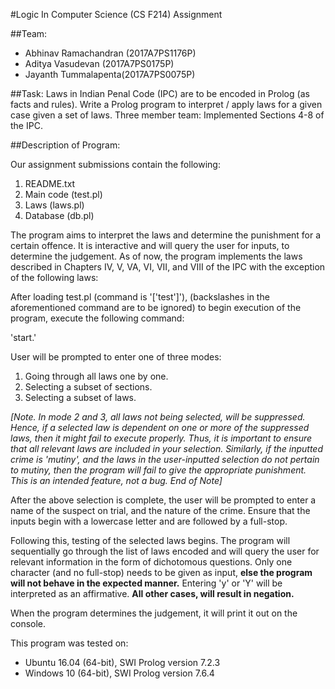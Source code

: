 #Logic In Computer Science (CS F214) Assignment

##Team:
- Abhinav Ramachandran (2017A7PS1176P)
- Aditya Vasudevan (2017A7PS0175P)
- Jayanth Tummalapenta(2017A7PS0075P)

##Task:
Laws in Indian Penal Code (IPC) are to be encoded in Prolog (as facts and rules).
Write a Prolog program to interpret / apply laws for a given case given a set of laws.
Three member team: Implemented Sections 4-8 of the IPC.

##Description of Program:

Our assignment submissions contain the following:

1. README.txt
2. Main code (test.pl)
3. Laws (laws.pl)
4. Database (db.pl)

The program aims to interpret the laws and determine the punishment for a certain offence.
It is interactive and will query the user for inputs, to determine the judgement.
As of now, the program implements the laws described in Chapters IV, V, VA, VI, VII, and VIII
of the IPC with the exception of the following laws:

After loading test.pl (command is '[\'test\']'), (backslashes in the aforementioned command are to be ignored) to begin execution of the program, execute the following command:

'start.'

User will be prompted to enter one of three modes:
1. Going through all laws one by one.
2. Selecting a subset of sections.
3. Selecting a subset of laws.

*[Note. In mode 2 and 3, all laws not being selected, will be suppressed. Hence, if a selected law
is dependent on one or more of the suppressed laws, then it might fail to execute properly.
Thus, it is important to ensure that all relevant laws are included in your selection. 
Similarly, if the inputted crime is 'mutiny', and the laws in the user-inputted selection 
do not pertain to mutiny, then the program will fail to give the appropriate punishment. This
is an intended feature, not a bug. End of Note]*

After the above selection is complete, the user will be prompted to enter a name of the suspect
on trial, and the nature of the crime. Ensure that the inputs begin with a lowercase letter and are followed by a full-stop.

Following this, testing of the selected laws begins.
The program will sequentially go through the list of laws encoded and will query the user for
relevant information in the form of dichotomous questions. Only one character (and no full-stop)
needs to be given as input, **else the program will not behave in the expected manner.**
Entering 'y' or 'Y' will be interpreted as an affirmative. **All other cases, will result in negation.**

When the program determines the judgement, it will print it out on the console.  

This program was tested on:
- Ubuntu 16.04 (64-bit), SWI Prolog version 7.2.3
- Windows 10 (64-bit), SWI Prolog version 7.6.4